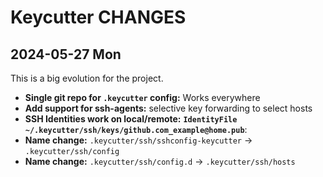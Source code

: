 # Keycutter CHANGES

## 2024-05-27 Mon

This is a big evolution for the project. 

- **Single git repo for `.keycutter` config:** Works everywhere
- **Add support for ssh-agents:** selective key forwarding to select hosts
- **SSH Identities work on local/remote:** **`IdentityFile ~/.keycutter/ssh/keys/github.com_example@home.pub`**: 
- **Name change:** `.keycutter/ssh/sshconfig-keycutter` -> `.keycutter/ssh/config`
- **Name change:** `.keycutter/ssh/config.d` -> `.keycutter/ssh/hosts`